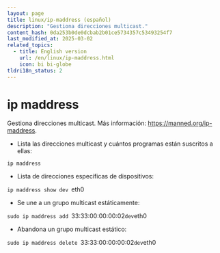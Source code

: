 ```yaml
---
layout: page
title: linux/ip-maddress (español)
description: "Gestiona direcciones multicast."
content_hash: 0da253b0de0dcbab2b01ce5734357c53493254f7
last_modified_at: 2025-03-02
related_topics:
  - title: English version
    url: /en/linux/ip-maddress.html
    icon: bi bi-globe
tldri18n_status: 2
---
```

# ip maddress

Gestiona direcciones multicast.
Más información: <https://manned.org/ip-maddress>.

- Lista las direcciones multicast y cuántos programas están suscritos a ellas:

`ip maddress`

- Lista de direcciones específicas de dispositivos:

`ip maddress show dev `<span class="tldr-var badge badge-pill bg-dark-lm bg-white-dm text-white-lm text-dark-dm font-weight-bold">eth0</span>

- Se une a un grupo multicast estáticamente:

`sudo ip maddress add `<span class="tldr-var badge badge-pill bg-dark-lm bg-white-dm text-white-lm text-dark-dm font-weight-bold">33:33:00:00:00:02</span>` dev `<span class="tldr-var badge badge-pill bg-dark-lm bg-white-dm text-white-lm text-dark-dm font-weight-bold">eth0</span>

- Abandona un grupo multicast estático:

`sudo ip maddress delete `<span class="tldr-var badge badge-pill bg-dark-lm bg-white-dm text-white-lm text-dark-dm font-weight-bold">33:33:00:00:00:02</span>` dev `<span class="tldr-var badge badge-pill bg-dark-lm bg-white-dm text-white-lm text-dark-dm font-weight-bold">eth0</span>
